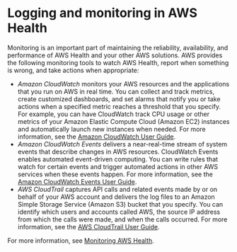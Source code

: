 # Logging and monitoring in AWS Health<a name="monitoring-overview"></a>

Monitoring is an important part of maintaining the reliability, availability, and performance of AWS Health and your other AWS solutions\. AWS provides the following monitoring tools to watch AWS Health, report when something is wrong, and take actions when appropriate:
+ *Amazon CloudWatch* monitors your AWS resources and the applications that you run on AWS in real time\. You can collect and track metrics, create customized dashboards, and set alarms that notify you or take actions when a specified metric reaches a threshold that you specify\. For example, you can have CloudWatch track CPU usage or other metrics of your Amazon Elastic Compute Cloud \(Amazon EC2\) instances and automatically launch new instances when needed\. For more information, see the [Amazon CloudWatch User Guide](https://docs.aws.amazon.com/AmazonCloudWatch/latest/monitoring/)\.
+ *Amazon CloudWatch Events* delivers a near\-real\-time stream of system events that describe changes in AWS resources\. CloudWatch Events enables automated event\-driven computing\. You can write rules that watch for certain events and trigger automated actions in other AWS services when these events happen\. For more information, see the [Amazon CloudWatch Events User Guide](https://docs.aws.amazon.com/AmazonCloudWatch/latest/events/)\.
+ *AWS CloudTrail* captures API calls and related events made by or on behalf of your AWS account and delivers the log files to an Amazon Simple Storage Service \(Amazon S3\) bucket that you specify\. You can identify which users and accounts called AWS, the source IP address from which the calls were made, and when the calls occurred\. For more information, see the [AWS CloudTrail User Guide](https://docs.aws.amazon.com/awscloudtrail/latest/userguide/)\.

For more information, see [Monitoring AWS Health](monitoring-logging-health-events.md)\. 